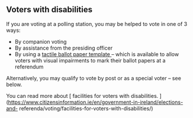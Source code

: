 ##  Voters with disabilities

If you are voting at a polling station, you may be helped to vote in one of 3
ways:

  * By companion voting 
  * By assistance from the presiding officer 
  * By using a [ tactile ballot paper template ](https://www.ncbi.ie/all-you-need-to-know-about-the-tactile-ballot-paper-template/) – which is available to allow voters with visual impairments to mark their ballot papers at a referendum 

Alternatively, you may qualify to vote by post or as a special voter – see
below.

You can read more about [ facilities for voters with disabilities.
](https://www.citizensinformation.ie/en/government-in-ireland/elections-and-
referenda/voting/facilities-for-voters-with-disabilities/)
